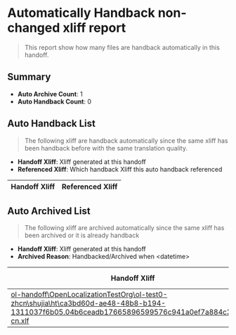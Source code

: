 # Automatically Handback non-changed xliff report
> This report show how many files are handback automatically in this handoff.

## Summary
* **Auto Archive Count**: 1
* **Auto Handback Count**: 0

## Auto Handback List
> The following xliff are handback automatically since the same xliff has been handback before with the same translation quality.

* **Handoff Xliff**: Xliff generated at this handoff
* **Referenced Xliff**: Which handback Xliff this auto handback referenced

| Handoff Xliff | Referenced Xliff | 
| --- | --- | 

## Auto Archived List
> The following xliff are archived automatically since the same xliff has been archived or it is already handback

* **Handoff Xliff**: Xliff generated at this handoff
* **Archived Reason**: Handbacked/Archived when &lt;datetime&gt;

| Handoff Xliff | Archived Reason | 
| --- | --- | 
| [ol-handoff\OpenLocalizationTestOrg\ol-test0-zhcn\shujia\ht\ca3bd60d-ae48-48b8-b194-1311037f6b05.04b6ceadb17665896599576c941a0ef7a884c340.zh-cn.xlf](https://github.com/OpenLocalizationTestOrg/ol-test0-handoff/blob/74f0dc3c21bec86aa6be83a01cedd0d5e09941e8/ol-handoff/OpenLocalizationTestOrg/ol-test0-zhcn/shujia/ht/ca3bd60d-ae48-48b8-b194-1311037f6b05.04b6ceadb17665896599576c941a0ef7a884c340.zh-cn.xlf) | Archived when 17/01/11 03:45 | 

